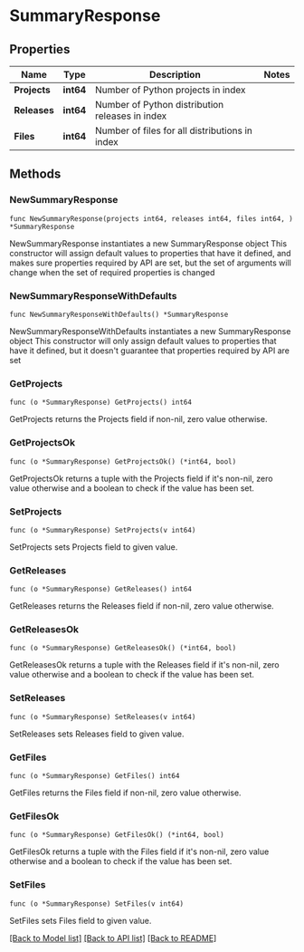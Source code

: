 # SummaryResponse

## Properties

Name | Type | Description | Notes
------------ | ------------- | ------------- | -------------
**Projects** | **int64** | Number of Python projects in index | 
**Releases** | **int64** | Number of Python distribution releases in index | 
**Files** | **int64** | Number of files for all distributions in index | 

## Methods

### NewSummaryResponse

`func NewSummaryResponse(projects int64, releases int64, files int64, ) *SummaryResponse`

NewSummaryResponse instantiates a new SummaryResponse object
This constructor will assign default values to properties that have it defined,
and makes sure properties required by API are set, but the set of arguments
will change when the set of required properties is changed

### NewSummaryResponseWithDefaults

`func NewSummaryResponseWithDefaults() *SummaryResponse`

NewSummaryResponseWithDefaults instantiates a new SummaryResponse object
This constructor will only assign default values to properties that have it defined,
but it doesn't guarantee that properties required by API are set

### GetProjects

`func (o *SummaryResponse) GetProjects() int64`

GetProjects returns the Projects field if non-nil, zero value otherwise.

### GetProjectsOk

`func (o *SummaryResponse) GetProjectsOk() (*int64, bool)`

GetProjectsOk returns a tuple with the Projects field if it's non-nil, zero value otherwise
and a boolean to check if the value has been set.

### SetProjects

`func (o *SummaryResponse) SetProjects(v int64)`

SetProjects sets Projects field to given value.


### GetReleases

`func (o *SummaryResponse) GetReleases() int64`

GetReleases returns the Releases field if non-nil, zero value otherwise.

### GetReleasesOk

`func (o *SummaryResponse) GetReleasesOk() (*int64, bool)`

GetReleasesOk returns a tuple with the Releases field if it's non-nil, zero value otherwise
and a boolean to check if the value has been set.

### SetReleases

`func (o *SummaryResponse) SetReleases(v int64)`

SetReleases sets Releases field to given value.


### GetFiles

`func (o *SummaryResponse) GetFiles() int64`

GetFiles returns the Files field if non-nil, zero value otherwise.

### GetFilesOk

`func (o *SummaryResponse) GetFilesOk() (*int64, bool)`

GetFilesOk returns a tuple with the Files field if it's non-nil, zero value otherwise
and a boolean to check if the value has been set.

### SetFiles

`func (o *SummaryResponse) SetFiles(v int64)`

SetFiles sets Files field to given value.



[[Back to Model list]](../README.md#documentation-for-models) [[Back to API list]](../README.md#documentation-for-api-endpoints) [[Back to README]](../README.md)


